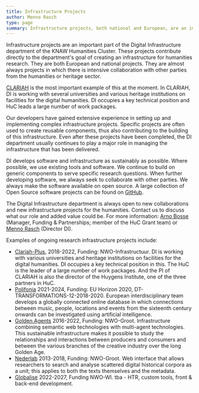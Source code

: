 ```yaml
---
title: Infrastructure Projects
author: Menno Rasch
type: page
summary: Infrastructure projects, both national and European, are an important part of the Digital Infrastructure section of the KNAW Humanities Cluster. These projects contribute directly to the department's goal of creating an infrastructure for humanities research.
---
```

Infrastructure projects are an important part of the Digital Infrastructure department of the KNAW Humanities Cluster. These projects contribute directly to the department's goal of creating an infrastructure for humanities research. They are both European and national projects. They are almost always projects in which there is intensive collaboration with other parties from the humanities or heritage sector.

[CLARIAH](https://www.clariah.nl) is the most important example of this at the moment. In CLARIAH, DI is working with several universities and various heritage institutions on facilities for the digital humanities. DI occupies a key technical position and HuC leads a large number of work packages.

Our developers have gained extensive experience in setting up and implementing complex infrastructure projects. Specific projects are often used to create reusable components, thus also contributing to the building of this infrastructure. Even after these projects have been completed, the DI department usually continues to play a major role in managing the infrastructure that has been delivered. 

DI develops software and infrastructure as sustainably as possible. Where possible, we use existing tools and software. We continue to build on generic components to serve specific research questions. When further developing software, we always seek to collaborate with other parties. We always make the software available on open source. A large collection of Open Source software projects can be found on [GitHub](https://github.com/knaw-huc). 

The Digital Infrastructure department is always open to new collaborations and new infrastructure projects for the humanities. Contact us to discuss what our role and added value could be. For more information: [Arno Bosse](mailto:arno.bosse@di.huc.knaw.nl) (Manager, Funding & Partnerships; member of the HuC Grant team) or [Menno Rasch](mailto:menno.rasch@di.huc.knaw.nl) (Director DI).

Examples of ongoing research infrastructure projects include:

* [Clariah-Plus](https://www.clariah.nl), 2018-2022, Funding: NWO-Infrastructuur.
DI is working with various universities and heritage institutions on facilities for the digital humanities. DI occupies a key technical position in this. The HuC is the leader of a large number of work packages. And the PI of CLARIAH is also the director of the Huygens Institute, one of the three partners in HuC.
* [Polifonia](https://polifonia-project.eu/) 2021-2024, Funding: EU Horizon 2020, DT-TRANSFORMATIONS-12-2018-2020. European interdisciplinary team develops a globally connected online database in which connections between music, people, locations and events from the sixteenth century onwards can be investigated using artificial intelligence.
* [Golden Agents](https://www.goldenagents.org) 2016-2022, Funding: NWO-Groot. Infrastructure combining semantic web technologies with multi-agent technologies. This sustainable infrastructure makes it possible to study the relationships and interactions between producers and consumers and between the various branches of the creative industry over the long Golden Age.
* [Nederlab](https://www.nederlab.nl/) 2013-2018, Funding: NWO-Groot. Web interface that allows researchers to search and analyse scattered digital historical corpora as a unit; this applies to both the texts themselves and the metadata.
* [Globalise](https://globalise.huygens.knaw.nl) 2022-2027, Funding NWO-WI. tba - HTR, custom tools, front & back-end development.
